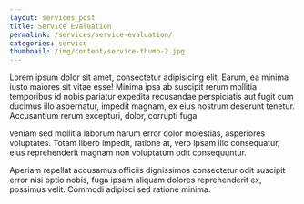 ```yaml
---
layout: services_post
title: Service Evaluation
permalink: /services/service-evaluation/
categories: service
thumbnail: /img/content/service-thumb-2.jpg
---
```


Lorem ipsum dolor sit amet, consectetur adipisicing elit. Earum, ea minima iusto maiores sit vitae esse! Minima ipsa ab suscipit rerum mollitia temporibus id nobis pariatur expedita recusandae perspiciatis aut fugit cum ducimus illo aspernatur, impedit magnam, ex eius nostrum deserunt tenetur. Accusantium rerum excepturi, dolor, corrupti fuga

veniam sed mollitia laborum harum error dolor molestias, asperiores voluptates. Totam libero impedit, ratione at, vero ipsam illo consequatur, eius reprehenderit magnam non voluptatum odit consequuntur.

Aperiam repellat accusamus officiis dignissimos consectetur odit suscipit error nisi optio nobis, fuga ipsam aliquam dolores reprehenderit ex, possimus velit. Commodi adipisci sed ratione minima.